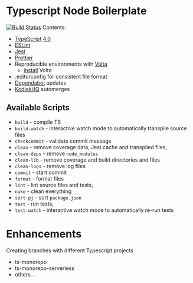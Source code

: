 # Typescript Node Boilerplate

[![Build Status](https://github.com/jimador/typescript-node-boilerplate/workflows/build/badge.svg)](https://github.com/jimador/typescript-node-boilerplate/actions)
Contents:

- [TypeScript][typescript] [4.0][typescript-4-0]
- [ESLint][eslint]
- [Jest][jest]
- [Prettier][prettier]
- Reproducible environments with [Volta][volta]
  - [install][volta-getting-started] Volta
- .editorconfig for consistent file format
- [Dependabot] updates
- [KodiakHQ] automerges

## Available Scripts

- `build` - compile TS
- `build:watch` - interactive watch mode to automatically transpile source files
- `checkcommit` - validate commit message
- `clean` - remove coverage data, Jest cache and transpiled files,
- `clean-deps` - remove `node_modules`
- `clean-lib` - remove coverage and build directories and files
- `clean-logs` - remove log files
- `commit` - start commit
- `format` - format files
- `lint` - lint source files and tests,
- `nuke` - clean everything
- `sort-pj` - sort `package.json`
- `test` - run tests,
- `test:watch` - interactive watch mode to automatically re-run tests

# Enhancements

Creating branches with different Typescript projects

- ts-monorepo
- ts-monorepo-serverless
- others...

[typescript]: https://www.typescriptlang.org/
[typescript-4-0]: https://www.typescriptlang.org/docs/handbook/release-notes/typescript-4-0.html
[jest]: https://facebook.github.io/jest/
[eslint]: https://github.com/eslint/eslint
[prettier]: https://prettier.io
[volta]: https://volta.sh
[volta-getting-started]: https://docs.volta.sh/guide/getting-started
[dependabot]: https://dependabot.com/
[kodiakhq]: https://kodiakhq.com/

